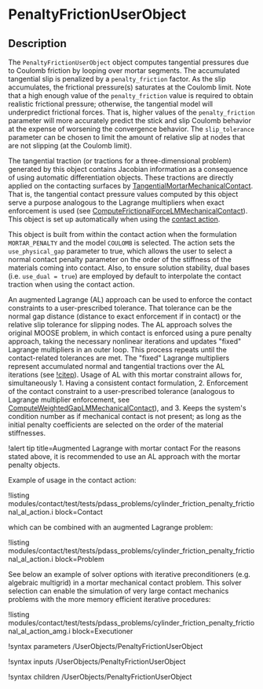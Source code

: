 # PenaltyFrictionUserObject

## Description

The `PenaltyFrictionUserObject` object computes tangential pressures due
to Coulomb friction by looping over mortar segments. The accumulated tangential
slip is penalized by a `penalty_friction` factor. As the slip accumulates, the
frictional pressure(s) saturates at the Coulomb limit. Note that a high enough
value of the `penalty_friction` value is required to obtain realistic frictional
pressure; otherwise, the tangential model will underpredict frictional forces. That is,
higher values of the `penalty_friction` parameter will more accurately predict the stick
and slip Coulomb behavior at the expense of worsening the convergence behavior. The
`slip_tolerance` parameter can be chosen to limit the amount of relative slip
at nodes that are not slipping (at the Coulomb limit).

The tangential traction (or tractions for a three-dimensional problem) generated
by this object contains Jacobian information as a consequence of using automatic
differentiation objects. These tractions are directly applied on the contacting
surfaces by [TangentialMortarMechanicalContact](/TangentialMortarMechanicalContact.md).
That is, the tangential contact pressure values computed by this object serve a purpose
analogous to the Lagrange multipliers when exact enforcement is used
(see [ComputeFrictionalForceLMMechanicalContact](/ComputeFrictionalForceLMMechanicalContact.md)).
This object is set up automatically when using the [contact action](/ContactAction.md).

This object is built from within the contact action when the formulation `MORTAR_PENALTY` and
the model `COULOMB` is selected. The action sets the `use_physical_gap` parameter to true,
which allows the user to select a normal contact penalty parameter on the order of the
stiffness of the materials coming into contact. Also, to ensure solution stability, dual bases
(i.e. `use_dual = true`) are employed by default to interpolate the contact traction
when using the contact action.

An augmented Lagrange (AL) approach can be used to enforce the contact constraints to a user-prescribed
tolerance. That tolerance can be the normal gap distance (distance to exact enforcement if in contact) or
the relative slip tolerance for slipping nodes. The AL approach solves the original MOOSE problem, in which contact is enforced using a pure penalty approach,
taking the necessary nonlinear iterations and updates "fixed" Lagrange multipliers in an outer loop. This
process repeats until the contact-related tolerances are met. The "fixed" Lagrange multipliers represent
accumulated normal and tangential tractions over the AL iterations (see [!citep](wriggers2006computational)).
Usage of AL with this mortar constraint allows for, simultaneously 1. Having a consistent contact formulation,
2. Enforcement of the contact constraint to a user-prescribed tolerance (analogous to Lagrange multiplier
enforcement, see [ComputeWeightedGapLMMechanicalContact](/ComputeWeightedGapLMMechanicalContact.md)), and 3. Keeps
the system's condition number as if mechanical contact is not present; as long as the initial penalty coefficients are
selected on the order of the material stiffnesses.

!alert tip title=Augmented Lagrange with mortar contact
For the reasons stated above, it is recommended to use an AL approach with the mortar penalty objects.

Example of usage in the contact action:

!listing modules/contact/test/tests/pdass_problems/cylinder_friction_penalty_frictional_al_action.i block=Contact

which can be combined with an augmented Lagrange problem:

!listing modules/contact/test/tests/pdass_problems/cylinder_friction_penalty_frictional_al_action.i block=Problem

See below an example of solver options with iterative preconditioners (e.g. algebraic multigrid) in a mortar
mechanical contact problem. This solver selection can enable the simulation of very large contact mechanics problems with the more memory efficient iterative procedures:

!listing modules/contact/test/tests/pdass_problems/cylinder_friction_penalty_frictional_al_action_amg.i block=Executioner


!syntax parameters /UserObjects/PenaltyFrictionUserObject

!syntax inputs /UserObjects/PenaltyFrictionUserObject

!syntax children /UserObjects/PenaltyFrictionUserObject
